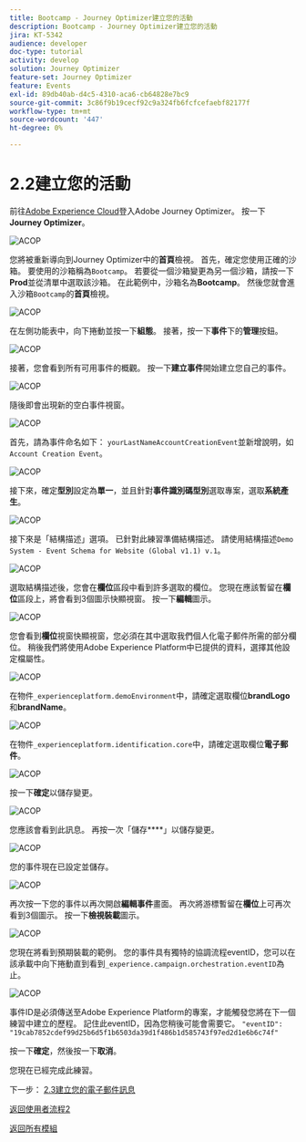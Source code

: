 ```yaml
---
title: Bootcamp - Journey Optimizer建立您的活動
description: Bootcamp - Journey Optimizer建立您的活動
jira: KT-5342
audience: developer
doc-type: tutorial
activity: develop
solution: Journey Optimizer
feature-set: Journey Optimizer
feature: Events
exl-id: 89db40ab-d4c5-4310-aca6-cb64828e7bc9
source-git-commit: 3c86f9b19cecf92c9a324fb6fcfcefaebf82177f
workflow-type: tm+mt
source-wordcount: '447'
ht-degree: 0%

---
```


# 2.2建立您的活動

前往[Adobe Experience Cloud](https://experience.adobe.com)登入Adobe Journey Optimizer。 按一下&#x200B;**Journey Optimizer**。

![ACOP](./images/acophome.png)

您將被重新導向到Journey Optimizer中的&#x200B;**首頁**&#x200B;檢視。 首先，確定您使用正確的沙箱。 要使用的沙箱稱為`Bootcamp`。 若要從一個沙箱變更為另一個沙箱，請按一下&#x200B;**Prod**&#x200B;並從清單中選取該沙箱。 在此範例中，沙箱名為&#x200B;**Bootcamp**。 然後您就會進入沙箱`Bootcamp`的&#x200B;**首頁**&#x200B;檢視。

![ACOP](./images/acoptriglp.png)

在左側功能表中，向下捲動並按一下&#x200B;**組態**。 接著，按一下&#x200B;**事件**&#x200B;下的&#x200B;**管理**&#x200B;按鈕。

![ACOP](./images/acopmenu.png)

接著，您會看到所有可用事件的概觀。 按一下&#x200B;**建立事件**&#x200B;開始建立您自己的事件。

![ACOP](./images/emptyevent.png)

隨後即會出現新的空白事件視窗。

![ACOP](./images/emptyevent1.png)

首先，請為事件命名如下： `yourLastNameAccountCreationEvent`並新增說明，如`Account Creation Event`。

![ACOP](./images/eventdescription.png)

接下來，確定&#x200B;**型別**&#x200B;設定為&#x200B;**單一**，並且針對&#x200B;**事件識別碼型別**&#x200B;選取專案，選取&#x200B;**系統產生**。

![ACOP](./images/eventidtype.png)

接下來是「結構描述」選項。 已針對此練習準備結構描述。 請使用結構描述`Demo System - Event Schema for Website (Global v1.1) v.1`。

![ACOP](./images/eventschema.png)

選取結構描述後，您會在&#x200B;**欄位**&#x200B;區段中看到許多選取的欄位。 您現在應該暫留在&#x200B;**欄位**&#x200B;區段上，將會看到3個圖示快顯視窗。 按一下&#x200B;**編輯**&#x200B;圖示。

![ACOP](./images/eventpayload.png)

您會看到&#x200B;**欄位**&#x200B;視窗快顯視窗，您必須在其中選取我們個人化電子郵件所需的部分欄位。  稍後我們將使用Adobe Experience Platform中已提供的資料，選擇其他設定檔屬性。

![ACOP](./images/eventfields.png)

在物件`_experienceplatform.demoEnvironment`中，請確定選取欄位&#x200B;**brandLogo**&#x200B;和&#x200B;**brandName**。

![ACOP](./images/eventpayloadbr.png)

在物件`_experienceplatform.identification.core`中，請確定選取欄位&#x200B;**電子郵件**。

![ACOP](./images/eventpayloadbrid.png)

按一下&#x200B;**確定**&#x200B;以儲存變更。

![ACOP](./images/saveok.png)

您應該會看到此訊息。 再按一次「儲存&#x200B;****」以儲存變更。

![ACOP](./images/eventsave.png)

您的事件現在已設定並儲存。

![ACOP](./images/eventdone.png)

再次按一下您的事件以再次開啟&#x200B;**編輯事件**&#x200B;畫面。 再次將游標暫留在&#x200B;**欄位**&#x200B;上可再次看到3個圖示。 按一下&#x200B;**檢視裝載**&#x200B;圖示。

![ACOP](./images/viewevent.png)

您現在將看到預期裝載的範例。
您的事件具有獨特的協調流程eventID，您可以在該承載中向下捲動直到看到`_experience.campaign.orchestration.eventID`為止。

![ACOP](./images/payloadeventID.png)

事件ID是必須傳送至Adobe Experience Platform的專案，才能觸發您將在下一個練習中建立的歷程。 記住此eventID，因為您稍後可能會需要它。
`"eventID": "19cab7852cdef99d25b6d5f1b6503da39d1f486b1d585743f97ed2d1e6b6c74f"`

按一下&#x200B;**確定**，然後按一下&#x200B;**取消**。

您現在已經完成此練習。

下一步： [2.3建立您的電子郵件訊息](./ex3.md)

[返回使用者流程2](./uc2.md)

[返回所有模組](../../overview.md)
